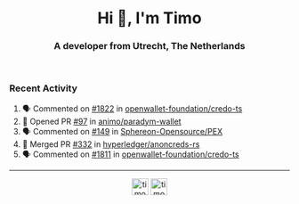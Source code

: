 <h1 align="center">Hi 👋, I'm Timo</h1>
<h3 align="center">A developer from Utrecht, The Netherlands</h3>
<br/>
<!-- https://github.com/rahuldkjain/github-profile-readme-generator --!>

<!--  <p align="left"><img src="https://github-readme-stats.vercel.app/api?username=timoglastra&show_icons=true&count_private=true&" alt="timoglastra" /></p> --!>

<!--
Github language stats
<p align="left"><img src="https://github-readme-stats.vercel.app/api/top-langs/?username=timoglastra&layout=compact" alt="timoglastra" /><p>
-->

<!-- Codestats language stats -->
<!-- <p align="left"><img src="https://codestats-readme.vercel.app/api/top-langs/?username=timoglastra&layout=compact&language_count=12" alt="timoglastra" /><p>    --!>
  
<h3>Recent Activity</h3>

<!--START_SECTION:activity-->
1. 🗣 Commented on [#1822](https://github.com/openwallet-foundation/credo-ts/issues/1822#issuecomment-2042131929) in [openwallet-foundation/credo-ts](https://github.com/openwallet-foundation/credo-ts)
2. 💪 Opened PR [#97](https://github.com/animo/paradym-wallet/pull/97) in [animo/paradym-wallet](https://github.com/animo/paradym-wallet)
3. 🗣 Commented on [#149](https://github.com/Sphereon-Opensource/PEX/issues/149#issuecomment-2041051471) in [Sphereon-Opensource/PEX](https://github.com/Sphereon-Opensource/PEX)
4. 🎉 Merged PR [#332](https://github.com/hyperledger/anoncreds-rs/pull/332) in [hyperledger/anoncreds-rs](https://github.com/hyperledger/anoncreds-rs)
5. 🗣 Commented on [#1811](https://github.com/openwallet-foundation/credo-ts/pull/1811#issuecomment-2040676061) in [openwallet-foundation/credo-ts](https://github.com/openwallet-foundation/credo-ts)
<!--END_SECTION:activity-->

---

<p align="center">
<a href="https://twitter.com/timoglastra" target="blank"><img align="center" src="https://cdn.jsdelivr.net/npm/simple-icons@3.0.1/icons/twitter.svg" alt="timoglastra" height="30" width="30" /></a>
<a href="https://linkedin.com/in/timoglastra" target="blank"><img align="center" src="https://cdn.jsdelivr.net/npm/simple-icons@3.0.1/icons/linkedin.svg" alt="timoglastra" height="30" width="30" /></a>
</p>



